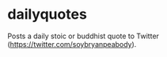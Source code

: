 # dailyquotes
Posts a daily stoic or buddhist quote to Twitter (https://twitter.com/soybryanpeabody).

